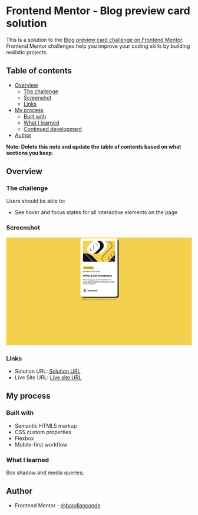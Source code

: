 # Frontend Mentor - Blog preview card solution

This is a solution to the [Blog preview card challenge on Frontend Mentor](https://www.frontendmentor.io/challenges/blog-preview-card-ckPaj01IcS). Frontend Mentor challenges help you improve your coding skills by building realistic projects. 

## Table of contents

- [Overview](#overview)
  - [The challenge](#the-challenge)
  - [Screenshot](#screenshot)
  - [Links](#links)
- [My process](#my-process)
  - [Built with](#built-with)
  - [What I learned](#what-i-learned)
  - [Continued development](#continued-development)
- [Author](#author)


**Note: Delete this note and update the table of contents based on what sections you keep.**

## Overview

### The challenge

Users should be able to:

- See hover and focus states for all interactive elements on the page

### Screenshot

![](./screenshot.png)


### Links

- Solution URL: [Solution URL](https://github.com/bandianconde/blog-preview-card.git)
- Live Site URL: [Live site URL](blog-preview-card-5fwyyrkfn-bandiancondes-projects.vercel.app)

## My process

### Built with

- Semantic HTML5 markup
- CSS custom properties
- Flexbox
- Mobile-first workflow



### What I learned

Box shadow and media queries;




## Author

- Frontend Mentor - [@bandianconde](https://www.frontendmentor.io/profile/bandianconde)


